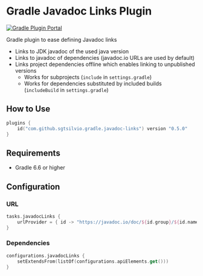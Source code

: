 # Gradle Javadoc Links Plugin

[![Gradle Plugin Portal](https://img.shields.io/gradle-plugin-portal/v/com.github.sgtsilvio.gradle.javadoc-links?color=brightgreen&style=for-the-badge)](https://plugins.gradle.org/plugin/com.github.sgtsilvio.gradle.javadoc-links)

Gradle plugin to ease defining Javadoc links
- Links to JDK javadoc of the used java version
- Links to javadoc of dependencies (javadoc.io URLs are used by default)
- Links project dependencies offline which enables linking to unpublished versions
  - Works for subprojects (`include` in `settings.gradle`)
  - Works for dependencies substituted by included builds (`includeBuild` in `settings.gradle`)

## How to Use

```kotlin
plugins {
    id("com.github.sgtsilvio.gradle.javadoc-links") version "0.5.0"
}
```

## Requirements

- Gradle 6.6 or higher

## Configuration

### URL

```kotlin
tasks.javadocLinks {
    urlProvider = { id -> "https://javadoc.io/doc/${id.group}/${id.name}/${id.version}/" }
}
```

### Dependencies

```kotlin
configurations.javadocLinks {
    setExtendsFrom(listOf(configurations.apiElements.get()))
}
```

